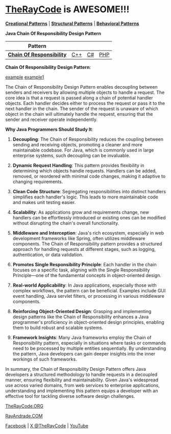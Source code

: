 # [TheRayCode](../../../README.md) is AWESOME!!!

**[Creational Patterns](../../Creational/README.md)** | **[Structural Patterns](../../Structural/README.md)** | **[Behavioral Patterns](../README.md)**

**Java Chain Of Responsibility Design Pattern**

|Pattern|   |   |   |
|---|---|---|---|
| [**Chain Of Responsibility**](README.md) | [C++](../../../Csharp/Behavioral/ChainOfResponsibility/README.md) | [C#](../../../Csharp/Behavioral/ChainOfResponsibility/README.md) | [PHP](../../../PHP/Behavioral/ChainOfResponsibility/README.md) |

**Chain Of Responsibility Design Pattern**:

[example](COR1/README.md)  [example1](example1/README.md)

The Chain of Responsibility Design Pattern enables decoupling between senders and receivers by allowing multiple objects to handle a request. The core idea is that a request is passed along a chain of potential handler objects. Each handler decides either to process the request or pass it to the next handler in the chain. The sender of the request is unaware of which object in the chain will ultimately handle the request, ensuring that the sender and receiver operate independently.

**Why Java Programmers Should Study It**:

1. **Decoupling**: The Chain of Responsibility reduces the coupling between sending and receiving objects, promoting a cleaner and more maintainable codebase. For Java, which is commonly used in large enterprise systems, such decoupling can be invaluable.

2. **Dynamic Request Handling**: This pattern provides flexibility in determining which objects handle requests. Handlers can be added, removed, or reordered with minimal code changes, making it adaptive to changing requirements.

3. **Clean Code Structure**: Segregating responsibilities into distinct handlers simplifies each handler's logic. This leads to more maintainable code and makes unit testing easier.

4. **Scalability**: As applications grow and requirements change, new handlers can be effortlessly introduced or existing ones can be modified without disrupting the chain's overall functionality.

5. **Middleware and Interception**: Java's rich ecosystem, especially in web development frameworks like Spring, often utilizes middleware components. The Chain of Responsibility pattern provides a structured approach for handling requests at different stages, such as logging, authentication, or data validation.

6. **Promotes Single Responsibility Principle**: Each handler in the chain focuses on a specific task, aligning with the Single Responsibility Principle—one of the fundamental concepts in object-oriented design. 

7. **Real-world Applicability**: In Java applications, especially those with complex workflows, the pattern can be beneficial. Examples include GUI event handling, Java servlet filters, or processing in various middleware components.

8. **Reinforcing Object-Oriented Design**: Grasping and implementing design patterns like the Chain of Responsibility enhances a Java programmer's proficiency in object-oriented design principles, enabling them to build robust and scalable systems.

9. **Framework Insights**: Many Java frameworks employ the Chain of Responsibility pattern, especially in situations where tasks or commands need to be processed by multiple entities sequentially. By understanding the pattern, Java developers can gain deeper insights into the inner workings of such frameworks.

In summary, the Chain of Responsibility Design Pattern offers Java developers a structured methodology to handle requests in a decoupled manner, ensuring flexibility and maintainability. Given Java's widespread use across varied domains, from web services to enterprise applications, understanding and implementing this pattern equips a developer with an effective tool for tackling diverse software design challenges.

[TheRayCode.ORG](https://www.TheRayCode.org)

[RayAndrade.COM](https://www.RayAndrade.com)

[Facebook](https://www.facebook.com/TheRayCode/) | [X @TheRayCode](https://www.x.com/TheRayCode/) | [YouTube](https://www.youtube.com/TheRayCode/)

